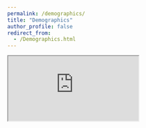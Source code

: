 ```yaml
---
permalink: /demographics/
title: "Demographics"
author_profile: false
redirect_from: 
  - /Demographics.html
---
```


<iframe src="https://docs.google.com/spreadsheets/d/e/2PACX-1vTlrsQRMrHEvqD_SD_Zhurfd-lcgTz26aaZOk99Oxwonx-5zMjwxMjrOLwJSZ77WA/pubhtml?gid=1909362314&amp;single=true&amp;widget=true&amp;headers=false"></iframe>